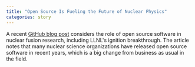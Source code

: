 ```yaml
---
title: "Open Source Is Fueling the Future of Nuclear Physics"
categories: story
---
```


A recent [GitHub blog post](https://github.com/readme/featured/nuclear-fusion-open-source) considers the role of open source software in nuclear fusion research, including LLNL's ignition breakthrough. The article notes that many nuclear science organizations have released open source software in recent years, which is a big change from business as usual in the field.
